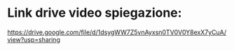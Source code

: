 # Link drive video spiegazione:
https://drive.google.com/file/d/1dsygWW7Z5vnAyxsn0TV0V0Y8exX7yCuA/view?usp=sharing
